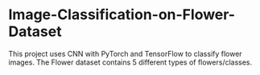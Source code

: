 # Image-Classification-on-Flower-Dataset

This project uses CNN with PyTorch and TensorFlow to classify flower images. The Flower dataset contains 5 different types of flowers/classes.
